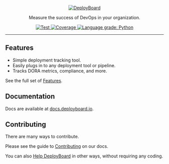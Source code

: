 <p align="center">
  <a href="https://www.deployboard.io"><img src="https://user-images.githubusercontent.com/7454248/108596582-f253f380-7353-11eb-838d-18f44478a67a.png" alt="DeployBoard"></a>
</p>
<p align="center">
  Measure the success of DevOps in your organization.
</p>
<p align="center">
  <a href="https://github.com/DeployBoard/deployboard/actions?query=workflow%3ATest+branch%3Amain" target="_blank">
    <img src="https://github.com/DeployBoard/deployboard/workflows/Test/badge.svg" alt="Test">
  </a>
  <a href="https://codecov.io/gh/DeployBoard/deployboard" target="_blank">
    <img src="https://codecov.io/gh/DeployBoard/deployboard/branch/main/graph/badge.svg" alt="Coverage">
  </a>
  <a href="https://lgtm.com/projects/g/DeployBoard/deployboard/context:python">
    <img alt="Language grade: Python" src="https://img.shields.io/lgtm/grade/python/github/DeployBoard/deployboard?label=Quality&logo=lgtm&logoColor=lightblue"/>
  </a>
</p>

---

## Features

- Simple deployment tracking tool.
- Easily plugs in to any deployment tool or pipeline.
- Tracks DORA metrics, compliance, and more.

See the full set of <a href="https://docs.deployboard.io/features/" class="external-link" target="_blank">Features</a>.

## Documentation

Docs are available at <a href="https://docs.deployboard.io/" class="external-link" target="_blank">docs.deployboard.io</a>.

## Contributing

There are many ways to contribute.

Please see the guide to <a href="https://docs.deployboard.io/contributing/" class="external-link" target="_blank">Contributing</a> on our docs.

You can also <a href="https://docs.deployboard.io/help-deployboard/" class="external-link" target="_blank">Help DeployBoard</a> in other ways, without requiring any coding.

